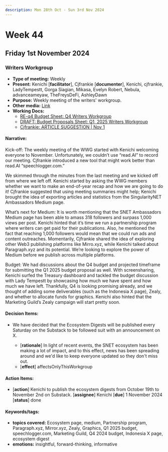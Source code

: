 ```yaml
---
description: Mon 28th Oct - Sun 3rd Nov 2024
---
```


# Week 44

## Friday 1st November 2024

### Writers Workgroup

- **Type of meeting:** Weekly
- **Present:** Kenichi [**facilitator**], Cjfrankie  [**documenter**], Kenichi, cjfrankie, LadyTempestt, Gorga Siagian, Mikasa, Evelyn Robert, Nebula, advanceameyaw, TheFreysDeFi, AshleyDawn
- **Purpose:** Weekly meeting of the writers' workgroup.
- **Other media:** [Link](https://speechlogger.com/)
- **Working Docs:**
  - [RE-q4 Budget Sheet: Q4 Writers Workgroup ](https://docs.google.com/spreadsheets/d/11QohtEjrDGo-kPPOas3V2BAh7dmp6XEqzMoI9CqxncU/edit?usp=sharing)
  - [DRAFT: Budget Proposals Sheet: Q1, 2025 Writers Workgroup ](https://docs.google.com/spreadsheets/d/1XDAPSG9y4U8nhQWQgrok3Z6pG9vsbfYPIMD7gISBJo0/edit?usp=sharing)
  - [Cjfrankie: ARTICLE SUGGESTION | Nov 1](https://docs.google.com/document/d/1OUHJQFyhW38zIgiIi3ILUEKOqx0qIH5P7nbmhp0_1-g/edit?usp=sharing)

#### Narrative:
Kick-off: The weekly meeting of the WWG started with Kenichi welcoming everyone to November. Unfortunately, we couldn’t use “read.AI” to record our meeting. Cjfrankie introduced a new tool that might work better than read.AI “speechlogger.com.” 

We skimmed through the minutes from the last meeting and we kicked off from where we left off. Kenichi started by asking the WWG members whether we want to make an end-of-year recap and how we are going to do it! Cjfrankie suggested that using meeting summaries might help; Kenichi brought the idea of exporting articles and statistics from the SingularityNET Ambassadors Medium page.

What’s next for Medium: It is worth mentioning that the SNET Ambassadors Medium page has been able to amass 318 followers and surpass 1,000 views per post. Kenichi hinted that it’s time we run a partnership program where writers can get paid for their publications. Also, he mentioned the fact that reaching 1,000 followers would mean that we could run ads and content outreaches. Momentarily, Cjfrankie shared the idea of exploring other Web3 publishing platforms like Mirro.xyz, while Kenichi talked about Paragraph.xyz and its potential. We’re looking to explore the power of Medium before we publish across multiple platforms.

Budget: We had discussions about the Q4 budget and projected timeframe for submitting the Q1 2025 budget proposal as well. With screensharing, Kenichi surfed the Treasury dashboard and tackled the budget discussion with Lady Tempestt by showcasing how much we have spent and how much we have left. Thankfully, Q4 is looking promising already, and we thought of adding some deliverables (such as the Indonesia X page), Zealy, and whether to allocate funds for graphics. Kenichi also hinted that the Marketing Guild’s Zealy campaign will start pretty soon.




#### Decision Items:
- We have decided that the Ecosystem Digests will be published every Saturday on the Substack to be followed suit with an announcement on X.

  - [**rationale**] In light of recent events, the SNET ecosystem has been making a lot of impact, and to this effect, news has been spreading around and we'd like to keep everyone updated so they don't miss out. 
  - [**effect**] affectsOnlyThisWorkgroup

#### Action Items:
- [**action**] Kenichi to publish the ecosystem digests from October 19th to November 2nd on Substack.
 [**assignee**] Kenichi [**due**] 1 November 2024 [**status**] done

#### Keywords/tags:
- **topics covered:** Ecosystem page, medium, Partnership program, Paragraph.xyz, Mirror.xyz, Zealy, Graphics, Q1 2025 budget, speechlogger.com, Marketing Guild, Q4 2024 budget, Indonesia X page, ecosystem digest
- **emotions:** insightful, forward-thinking, informative